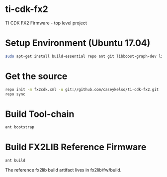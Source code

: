 # ti-cdk-fx2
TI CDK FX2 Firmware - top level project

# Setup Environment (Ubuntu 17.04)
```bash
sudo apt-get install build-essential repo ant git libboost-graph-dev libusb-1.0-0-dev
```

# Get the source
```bash
repo init -m fx2cdk.xml -u git://github.com/caseykelso/ti-cdk-fx2.git
repo sync
```

# Build Tool-chain
```bash
ant bootstrap
```

# Build FX2LIB Reference Firmware
```bash
ant build
```

The reference fx2lib build artifact lives in fx2lib/fw/build.



